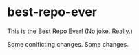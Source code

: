 # best-repo-ever

This is the Best Repo Ever! (No joke. Really.)

Some conlficting changes.
Some changes.
